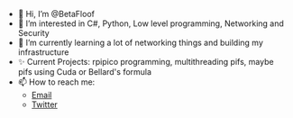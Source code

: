 - 👋 Hi, I’m @BetaFloof
- 👀 I’m interested in C#, Python, Low level programming, Networking and Security
- 🌱 I’m currently learning a lot of networking things and building my infrastructure
- ✨ Current Projects: rpipico programming, multithreading pifs, maybe pifs using Cuda or Bellard's formula
- 📫 How to reach me:
  - [Email](mailto:betafloof@gmail.com)
  - [Twitter](https://twitter.com/BetaFloof_)
